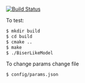 [![Build Status](https://travis-ci.org/linas-p/Biser.svg?branch=master)](https://travis-ci.org/linas-p/Biser)

To test:

```sh
$ mkdir build
$ cd build
$ cmake ..
$ make
$ ./BiserLikeModel

```

To change params change file
```sh
$ config/params.json
```
